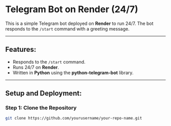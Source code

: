# Telegram Bot on Render (24/7)

This is a simple Telegram bot deployed on **Render** to run 24/7. The bot responds to the `/start` command with a greeting message.

---

## Features:
- Responds to the `/start` command.
- Runs 24/7 on **Render**.
- Written in **Python** using the **python-telegram-bot** library.

---

## Setup and Deployment:

### Step 1: Clone the Repository
```bash
git clone https://github.com/yourusername/your-repo-name.git
